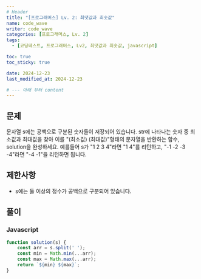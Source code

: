 ```yaml
---
# Header
title: "[프로그래머스] Lv. 2: 최댓값과 최솟값"
name: code_wave
writer: code_wave
categories: [프로그래머스, Lv. 2]
tags:
  - [코딩테스트, 프로그래머스, Lv2, 최댓값과 최솟값, javascript]

toc: true
toc_sticky: true

date: 2024-12-23
last_modified_at: 2024-12-23

# --- 아래 부터 content
---
```


## 문제
문자열 s에는 공백으로 구분된 숫자들이 저장되어 있습니다. str에 나타나는 숫자 중 최소값과 최대값을 찾아 이를 "(최소값) (최대값)"형태의 문자열을 반환하는 함수, solution을 완성하세요.
예를들어 s가 "1 2 3 4"라면 "1 4"를 리턴하고, "-1 -2 -3 -4"라면 "-4 -1"을 리턴하면 됩니다.

## 제한사항
- s에는 둘 이상의 정수가 공백으로 구분되어 있습니다.

## 풀이
### Javascript
```js
function solution(s) {
    const arr = s.split(' ');
    const min = Math.min(...arr);
    const max = Math.max(...arr);
    return `${min} ${max}`;
}
```

